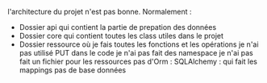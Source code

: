 l'architecture du projet n'est pas bonne.
Normalement : 
- Dossier api qui contient la partie de prepation des données
- Dossier core qui contient toutes les class utiles dans le projet
- Dossier ressource où je fais toutes les fonctions et les opérations 
je n'ai pas utilisé PUT dans le code 
je n'ai pas fait des namespace 
je n'ai pas fait un fichier pour les ressources 
pas d'Orm : SQLAlchemy : qui fait les mappings 
pas de base données